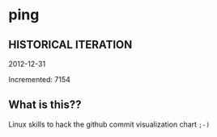 # ping

## HISTORICAL ITERATION
2012-12-31

Incremented: 7154

## What is this?? 
Linux skills to hack the github commit visualization chart `;-)`
